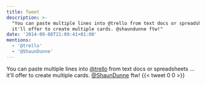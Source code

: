 ```yaml
---
title: Tweet
description: >-
  "You can paste multiple lines into @trello from text docs or spreadsheets ...
  it'll offer to create multiple cards. @shaundunne ftw!"
date: '2014-09-08T21:09:41+01:00'
mentions:
  - '@trello'
  - '@ShaunDunne'
---
```

You can paste multiple lines into [@trello](https://twitter.com/@trello) from text docs or spreadsheets ... it'll offer to create multiple cards. [@ShaunDunne](https://twitter.com/@ShaunDunne) ftw!
      {{< tweet 0 0 >}}
    

